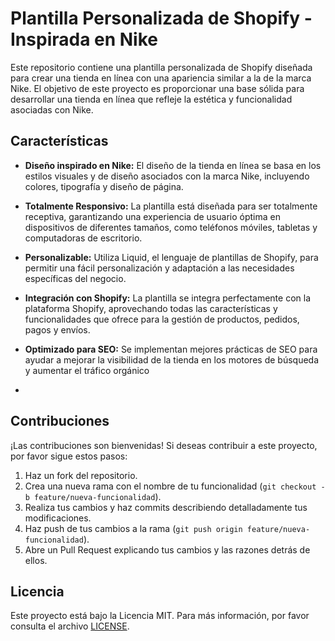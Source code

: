 # Plantilla Personalizada de Shopify - Inspirada en Nike

Este repositorio contiene una plantilla personalizada de Shopify diseñada para crear una tienda en línea con una apariencia similar a la de la marca Nike. El objetivo de este proyecto es proporcionar una base sólida para desarrollar una tienda en línea que refleje la estética y funcionalidad asociadas con Nike.

## Características

- **Diseño inspirado en Nike:** El diseño de la tienda en línea se basa en los estilos visuales y de diseño asociados con la marca Nike, incluyendo colores, tipografía y diseño de página.
- **Totalmente Responsivo:** La plantilla está diseñada para ser totalmente receptiva, garantizando una experiencia de usuario óptima en dispositivos de diferentes tamaños, como teléfonos móviles, tabletas y computadoras de escritorio.
- **Personalizable:** Utiliza Liquid, el lenguaje de plantillas de Shopify, para permitir una fácil personalización y adaptación a las necesidades específicas del negocio.
- **Integración con Shopify:** La plantilla se integra perfectamente con la plataforma Shopify, aprovechando todas las características y funcionalidades que ofrece para la gestión de productos, pedidos, pagos y envíos.
- **Optimizado para SEO:** Se implementan mejores prácticas de SEO para ayudar a mejorar la visibilidad de la tienda en los motores de búsqueda y aumentar el tráfico orgánico

- 

## Contribuciones

¡Las contribuciones son bienvenidas! Si deseas contribuir a este proyecto, por favor sigue estos pasos:

1. Haz un fork del repositorio.
2. Crea una nueva rama con el nombre de tu funcionalidad (`git checkout -b feature/nueva-funcionalidad`).
3. Realiza tus cambios y haz commits describiendo detalladamente tus modificaciones.
4. Haz push de tus cambios a la rama (`git push origin feature/nueva-funcionalidad`).
5. Abre un Pull Request explicando tus cambios y las razones detrás de ellos.

## Licencia

Este proyecto está bajo la Licencia MIT. Para más información, por favor consulta el archivo [LICENSE](LICENSE).
